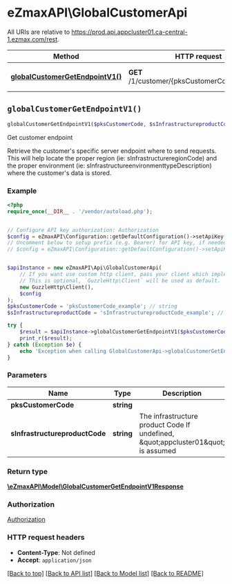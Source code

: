 # eZmaxAPI\GlobalCustomerApi

All URIs are relative to https://prod.api.appcluster01.ca-central-1.ezmax.com/rest.

Method | HTTP request | Description
------------- | ------------- | -------------
[**globalCustomerGetEndpointV1()**](GlobalCustomerApi.md#globalCustomerGetEndpointV1) | **GET** /1/customer/{pksCustomerCode}/endpoint | Get customer endpoint


## `globalCustomerGetEndpointV1()`

```php
globalCustomerGetEndpointV1($pksCustomerCode, $sInfrastructureproductCode): \eZmaxAPI\Model\GlobalCustomerGetEndpointV1Response
```

Get customer endpoint

Retrieve the customer's specific server endpoint where to send requests. This will help locate the proper region (ie: sInfrastructureregionCode) and the proper environment (ie: sInfrastructureenvironmenttypeDescription) where the customer's data is stored.

### Example

```php
<?php
require_once(__DIR__ . '/vendor/autoload.php');


// Configure API key authorization: Authorization
$config = eZmaxAPI\Configuration::getDefaultConfiguration()->setApiKey('Authorization', 'YOUR_API_KEY');
// Uncomment below to setup prefix (e.g. Bearer) for API key, if needed
// $config = eZmaxAPI\Configuration::getDefaultConfiguration()->setApiKeyPrefix('Authorization', 'Bearer');


$apiInstance = new eZmaxAPI\Api\GlobalCustomerApi(
    // If you want use custom http client, pass your client which implements `GuzzleHttp\ClientInterface`.
    // This is optional, `GuzzleHttp\Client` will be used as default.
    new GuzzleHttp\Client(),
    $config
);
$pksCustomerCode = 'pksCustomerCode_example'; // string
$sInfrastructureproductCode = 'sInfrastructureproductCode_example'; // string | The infrastructure product Code  If undefined, \"appcluster01\" is assumed

try {
    $result = $apiInstance->globalCustomerGetEndpointV1($pksCustomerCode, $sInfrastructureproductCode);
    print_r($result);
} catch (Exception $e) {
    echo 'Exception when calling GlobalCustomerApi->globalCustomerGetEndpointV1: ', $e->getMessage(), PHP_EOL;
}
```

### Parameters

Name | Type | Description  | Notes
------------- | ------------- | ------------- | -------------
 **pksCustomerCode** | **string**|  |
 **sInfrastructureproductCode** | **string**| The infrastructure product Code  If undefined, \&quot;appcluster01\&quot; is assumed | [optional]

### Return type

[**\eZmaxAPI\Model\GlobalCustomerGetEndpointV1Response**](../Model/GlobalCustomerGetEndpointV1Response.md)

### Authorization

[Authorization](../../README.md#Authorization)

### HTTP request headers

- **Content-Type**: Not defined
- **Accept**: `application/json`

[[Back to top]](#) [[Back to API list]](../../README.md#endpoints)
[[Back to Model list]](../../README.md#models)
[[Back to README]](../../README.md)
